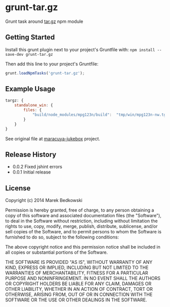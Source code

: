 # grunt-tar.gz

Grunt task around [tar.gz](https://github.com/jsoverson/tar.gz) npm module


## Getting Started
Install this grunt plugin next to your project's Gruntfile with: `npm install --save-dev grunt-tar.gz`

Then add this line to your project's Gruntfile:

```javascript
grunt.loadNpmTasks('grunt-tar.gz');
```

## Example Usage

```js
targz: {
    standalone_win: {
        files: {
            "build/node_modules/mpg123n/build":  "tmp/win/mpg123n-nw.tgz"
        }
    }
}
```

See original file at [maracuya-jukebox](https://github.com/bendi/maracuya-jukebox) project.

## Release History
 - 0.0.2 Fixed jshint errors
 - 0.0.1 Initial release

## License
Copyright (c) 2014 Marek Bedkowski

Permission is hereby granted, free of charge, to any person
obtaining a copy of this software and associated documentation
files (the "Software"), to deal in the Software without
restriction, including without limitation the rights to use,
copy, modify, merge, publish, distribute, sublicense, and/or sell
copies of the Software, and to permit persons to whom the
Software is furnished to do so, subject to the following
conditions:

The above copyright notice and this permission notice shall be
included in all copies or substantial portions of the Software.

THE SOFTWARE IS PROVIDED "AS IS", WITHOUT WARRANTY OF ANY KIND,
EXPRESS OR IMPLIED, INCLUDING BUT NOT LIMITED TO THE WARRANTIES
OF MERCHANTABILITY, FITNESS FOR A PARTICULAR PURPOSE AND
NONINFRINGEMENT. IN NO EVENT SHALL THE AUTHORS OR COPYRIGHT
HOLDERS BE LIABLE FOR ANY CLAIM, DAMAGES OR OTHER LIABILITY,
WHETHER IN AN ACTION OF CONTRACT, TORT OR OTHERWISE, ARISING
FROM, OUT OF OR IN CONNECTION WITH THE SOFTWARE OR THE USE OR
OTHER DEALINGS IN THE SOFTWARE.
